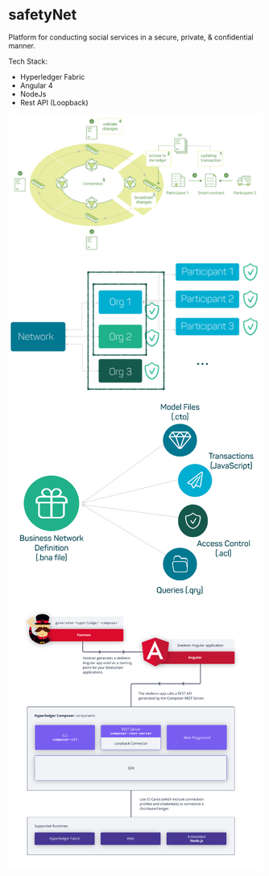 # safetyNet

Platform for conducting social services in a secure, private, &amp; confidential manner.

Tech Stack: 
- Hyperledger Fabric
- Angular 4
- NodeJs
- Rest API (Loopback) 

![Screenshot](1.png)
![Screenshot](2.png)
![Screenshot](3.png)
![Screenshot](4.svg)

